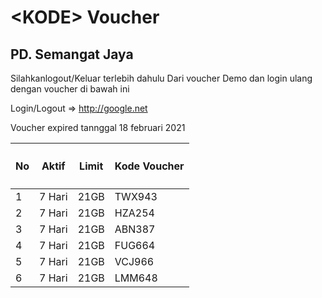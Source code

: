 <h1><span class="blue">&lt;</span>KODE<span class="blue">&gt;</span> <span class="yellow">Voucher</pan></h1>
<h2>PD. Semangat Jaya</a></h2>


Silahkanlogout/Keluar terlebih dahulu Dari voucher Demo dan login ulang dengan voucher di bawah ini

Login/Logout => http://google.net

Voucher expired tannggal 18 februari 2021

<table class="container">
	<thead>
		<tr>
			<th><h4>No</h4></th>
			<th><h4>Aktif</h4></th>
			<th><h4>Limit</h4></th>
			<th><h4>Kode Voucher</h4></th>
		</tr>
	</thead>
	<tbody>
		<tr>
			<td>1</td>
			<td>7 Hari</td>
			<td>21GB</td>
			<td>TWX943</td>
		</tr>
		<tr>
			<td>2</td>
			<td>7 Hari</td>
			<td>21GB</td>
			<td>HZA254</td>
		</tr>
		<tr>
			<td>3</td>
			<td>7 Hari</td>
			<td>21GB</td>
			<td>ABN387</td>
		</tr>
    <tr>
			<td>4</td>
			<td>7 Hari</td>
			<td>21GB</td>
			<td>FUG664</td>
		</tr>
    <tr>
			<td>5</td>
			<td>7 Hari</td>
			<td>21GB</td>
			<td>VCJ966</td>
		</tr>
    <tr>
			<td>6</td>
			<td>7 Hari</td>
			<td>21GB</td>
			<td>LMM648</td>
		</tr>
	</tbody>
</table>
